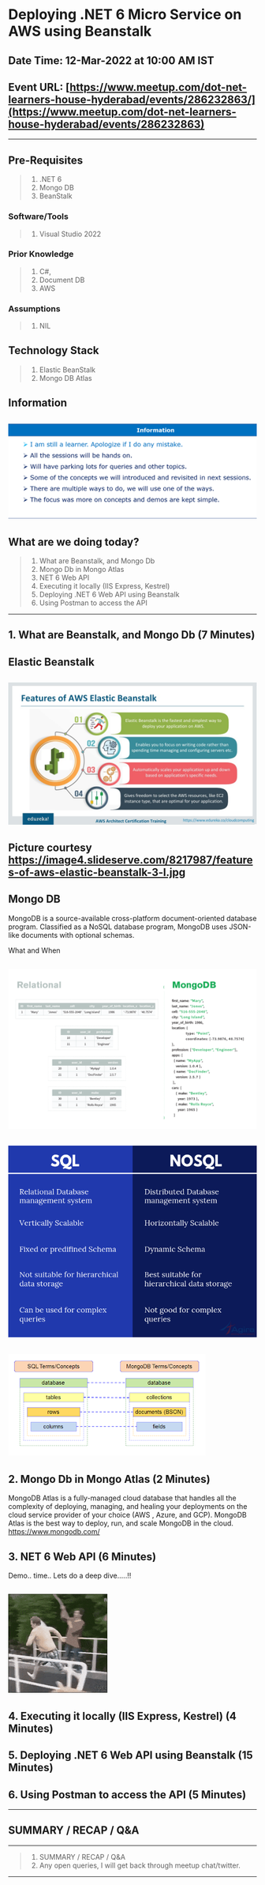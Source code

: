 # Deploying .NET 6 Micro Service on AWS using Beanstalk

## Date Time: 12-Mar-2022 at 10:00 AM IST

## Event URL: [https://www.meetup.com/dot-net-learners-house-hyderabad/events/286232863/](https://www.meetup.com/dot-net-learners-house-hyderabad/events/286232863)


---

## Pre-Requisites

> 1. .NET 6
> 1. Mongo DB
> 1. BeanStalk

### Software/Tools

> 1. Visual Studio 2022

### Prior Knowledge

> 1. C#,
> 1. Document DB
> 1. AWS

### Assumptions

> 1. NIL

## Technology Stack

> 1. Elastic BeanStalk
> 1. Mongo DB Atlas


## Information

## ![Information | 100x100](../Documentation/Images/Information.PNG)

## What are we doing today?

> 1. What are Beanstalk, and Mongo Db
> 1. Mongo Db in Mongo Atlas
> 1. NET 6 Web API
> 1. Executing it locally (IIS Express, Kestrel)
> 1. Deploying .NET 6 Web API using Beanstalk
> 1. Using Postman to access the API

---

## 1. What are Beanstalk, and Mongo Db (7 Minutes)

Elastic Beanstalk
---
## ![Features-of-aws-elastic-beanstalk | 100x100](../Documentation/Images/features-of-aws-elastic-beanstalk.jpg)

Picture courtesy https://image4.slideserve.com/8217987/features-of-aws-elastic-beanstalk-3-l.jpg
---

## Mongo DB

MongoDB is a source-available cross-platform document-oriented database program. Classified as a NoSQL database program, MongoDB uses JSON-like documents with optional schemas.

What and When

## ![Relational vs DocumentDB | 100x100](../Documentation/Images/Relational_vs_DocumentDB.png)


## ![Difference between SQL and NOSQL | 100x100](../Documentation/Images/Difference-between-SQL-and-NOSQL.png)


## ![SQL-MongoDB Correspondence | 100x100](../Documentation/Images/SQL-MongoDB-Correspondence.PNG)

## 2. Mongo Db in Mongo Atlas (2 Minutes)

MongoDB Atlas is a fully-managed cloud database that handles all the complexity of deploying, managing, and healing your deployments on the cloud service provider of your choice (AWS , Azure, and GCP). MongoDB Atlas is the best way to deploy, run, and scale MongoDB in the cloud.
https://www.mongodb.com/

## 3. NET 6 Web API (6 Minutes)
Demo.. time.. Lets do a deep dive.....!!
## ![Deep Dive | 100x100](../Documentation/Images/Deep_Dive.gif)

## 4. Executing it locally (IIS Express, Kestrel) (4 Minutes)

## 5. Deploying .NET 6 Web API using Beanstalk (15 Minutes)

## 6. Using Postman to access the API (5 Minutes)

---

## SUMMARY / RECAP / Q&A

---

> 1. SUMMARY / RECAP / Q&A
> 2. Any open queries, I will get back through meetup chat/twitter.

---
